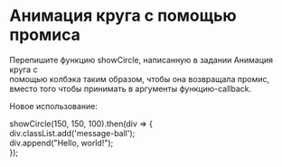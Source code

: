 # Анимация круга с помощью промиса  <br/>

Перепишите функцию showCircle, написанную в задании Анимация круга с   <br/>
помощью колбэка таким образом, чтобы она возвращала промис,   <br/>
вместо того чтобы принимать в аргументы функцию-callback.  <br/>

Новое использование:  <br/>

showCircle(150, 150, 100).then(div => {  <br/>
div.classList.add('message-ball');  <br/>
div.append("Hello, world!");  <br/>
});  <br/>